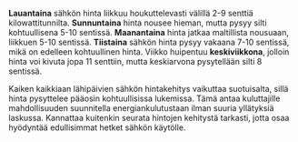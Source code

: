 **Lauantaina** sähkön hinta liikkuu houkuttelevasti välillä 2-9 senttiä kilowattitunnilta. **Sunnuntaina** hinta nousee hieman, mutta pysyy silti kohtuullisena 5-10 sentissä. **Maanantaina** hinta jatkaa maltillista nousuaan, liikkuen 5-10 sentissä. **Tiistaina** sähkön hinta pysyy vakaana 7-10 sentissä, mikä on edelleen kohtuullinen hinta. Viikko huipentuu **keskiviikkona**, jolloin hinta voi kivuta jopa 11 senttiin, mutta keskiarvona pysytellään silti 8 sentissä.

Kaiken kaikkiaan lähipäivien sähkön hintakehitys vaikuttaa suotuisalta, sillä hinta pysyttelee pääosin kohtuullisissa lukemissa. Tämä antaa kuluttajille mahdollisuuden suunnitella energiankulutustaan ilman suuria yllätyksiä laskussa. Kannattaa kuitenkin seurata hintojen kehitystä tarkasti, jotta osaa hyödyntää edullisimmat hetket sähkön käytölle.
